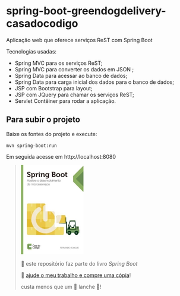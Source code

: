 # spring-boot-greendogdelivery-casadocodigo

Aplicação web que oferece serviços ReST com Spring Boot

Tecnologias usadas:

* Spring MVC para os serviços ReST; 
* Spring MVC para converter os dados em JSON ;
* Spring Data para acessar ao banco de dados;
* Spring Data para carga inicial dos dados para o banco de dados;
* JSP com Bootstrap para layout;
* JSP com JQuery para chamar os serviços ReST;
* Servlet Contêiner para rodar a aplicação.

## Para subir o projeto

Baixe os fontes do projeto e execute:

```
mvn spring-boot:run
```


Em seguida acesse em http://localhost:8080

> ![Compre agora](https://github.com/boaglio/boaglio/blob/master/springboot.jpg)
>
> :green_book: este repositório faz parte do livro *Spring Boot*
>
> :face_with_head_bandage: [ajude o meu trabalho e compre uma cópia](https://www.casadocodigo.com.br/products/livro-spring-boot)!
>
> custa menos que um :hamburger: lanche :fries:!
